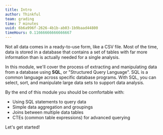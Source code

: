 ```yaml
---
title: Intro
author: Thinkful
team: grading
time: 7 minutes
uuid: 6b6a996f-2626-4b1b-ab03-1b9baad44800
timeHours: 0.11666666666666667
---
```


Not all data comes in a ready-to-use form, like a CSV file. Most of the time, data is stored in a database that contains a set of tables with far more information than is actually needed for a single analysis. 

In this module, we'll cover the process of extracting and manipulating data from a database using **SQL**, or "Structured Query Language". SQL is a common language across specific database programs. With SQL, you can select, sort, and manipulate large data sets to support data analysis.

By the end of this module you should be comfortable with:

 * Using SQL statements to query data
 * Simple data aggregation and groupings
 * Joins between multiple data tables
 * CTEs (common table expressions) for advanced querying

Let's get started!

